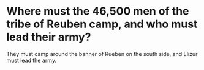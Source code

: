 # Where must the 46,500 men of the tribe of Reuben camp, and who must lead their army?

They must camp around the banner of Rueben on the south side, and Elizur must lead the army.
